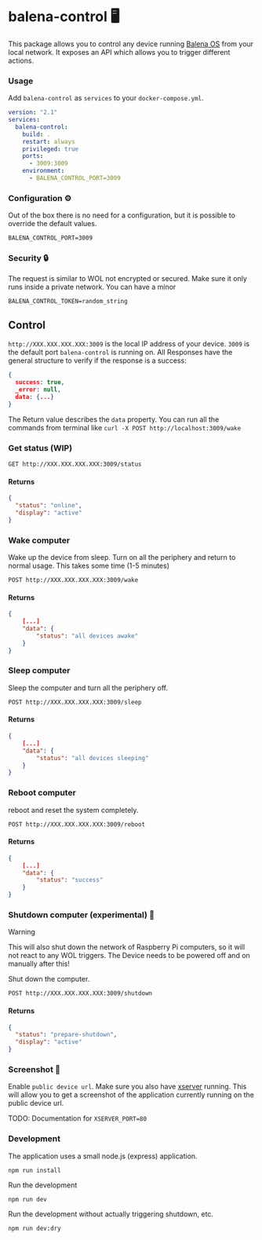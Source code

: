# balena-control 🖥️

This package allows you to control any device running [Balena OS](https://www.balena.io) from your local network. It exposes an API which allows you to trigger different actions.

### Usage

Add `balena-control` as `services` to your `docker-compose.yml`.

```yml
version: "2.1"
services:
  balena-control:
    build: .
    restart: always
    privileged: true
    ports:
      - 3009:3009
    environment:
      - BALENA_CONTROL_PORT=3009
```

### Configuration ⚙️

Out of the box there is no need for a configuration, but it is possible to override the default values.

```
BALENA_CONTROL_PORT=3009
```

### Security 🔒

The request is similar to WOL not encrypted or secured. Make sure it only runs inside a private network. You can have a minor

```
BALENA_CONTROL_TOKEN=random_string
```

## Control

`http://XXX.XXX.XXX.XXX:3009` is the local IP address of your device. `3009` is the default port `balena-control` is running on.
All Responses have the general structure to verify if the response is a success:

```json
{
  success: true,
  _error: null,
  data: {...}
}
```

The Return value describes the `data` property. You can run all the commands from terminal like `curl -X POST http://localhost:3009/wake`

### Get status (WIP)

```
GET http://XXX.XXX.XXX.XXX:3009/status
```

#### Returns

```json
{
  "status": "online",
  "display": "active"
}
```

### Wake computer

Wake up the device from sleep. Turn on all the periphery and return to normal usage. This takes some time (1-5 minutes)

```
POST http://XXX.XXX.XXX.XXX:3009/wake
```

#### Returns

```json
{
	[...]
    "data": {
        "status": "all devices awake"
    }
}
```

### Sleep computer

Sleep the computer and turn all the periphery off.

```
POST http://XXX.XXX.XXX.XXX:3009/sleep
```

#### Returns

```json
{
	[...]
    "data": {
        "status": "all devices sleeping"
    }
}
```

### Reboot computer

reboot and reset the system completely.

```
POST http://XXX.XXX.XXX.XXX:3009/reboot
```

#### Returns

```json
{
	[...]
    "data": {
        "status": "success"
    }
}
```

### Shutdown computer (experimental) 📴

> [!WARNING]  
> This will also shut down the network of Raspberry Pi computers, so it will not react to any WOL triggers. The Device needs to be powered off and on manually after this!

Shut down the computer.

```
POST http://XXX.XXX.XXX.XXX:3009/shutdown
```

#### Returns

```json
{
  "status": "prepare-shutdown",
  "display": "active"
}
```

### Screenshot 📸

Enable `public device url`. Make sure you also have [xserver](https://github.com/wirewirewirewire/xserver) running. This will allow you to get a screenshot of the application currently running on the public device url.

TODO: Documentation for `XSERVER_PORT=80`

### Development

The application uses a small node.js (express) application.

```
npm run install
```

Run the development

```
npm run dev
```

Run the development without actually triggering shutdown, etc.

```
npm run dev:dry
```
